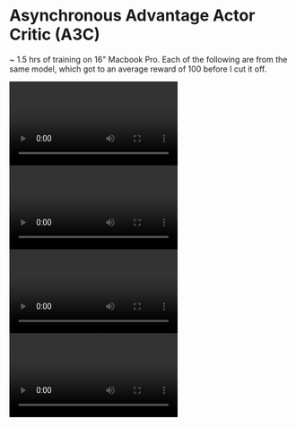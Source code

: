 # Asynchronous Advantage Actor Critic (A3C)

~ 1.5 hrs of training on 16" Macbook Pro. Each of the following are from the same model, which got to an average reward of 100 before I cut it off.

![Reward of 466](good_models/N1/cp_466.mp4)
![Reward of 255](good_models/N1/cp_255.mp4)
![Reward of 197](good_models/N1/cp_192.mp4)
![Reward of 72](good_models/N1/cp_72.mp4)
